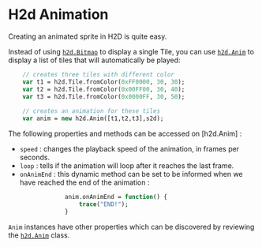 # H2d Animation

Creating an animated sprite in H2D is quite easy.

Instead of using [`h2d.Bitmap`] to display a single Tile, you can use [`h2d.Anim`] to display a list of tiles that will automatically be played:
```haxe
    // creates three tiles with different color
    var t1 = h2d.Tile.fromColor(0xFF0000, 30, 30);
    var t2 = h2d.Tile.fromColor(0x00FF00, 30, 40);
    var t3 = h2d.Tile.fromColor(0x0000FF, 30, 50);
    
    // creates an animation for these tiles
    var anim = new h2d.Anim([t1,t2,t3],s2d);
```
The following properties and methods can be accessed on [h2d.Anim] :

* `speed` : changes the playback speed of the animation, in frames per seconds.
* `loop` : tells if the animation will loop after it reaches the last frame.
* `onAnimEnd` : this dynamic method can be set to be informed when we have reached the end of the animation :
```haxe
                anim.onAnimEnd = function() {
                    trace("END!");
                }
```	
`Anim` instances have other properties which can be discovered by reviewing the [`h2d.Anim`] class.

[`h2d.Bitmap`]:https://github.com/ncannasse/heaps/blob/master/h2d/Bitmap.hx
[`h2d.Anim`]:https://github.com/ncannasse/heaps/blob/master/h2d/Anim.hx